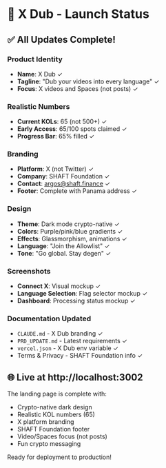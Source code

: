 # 🚀 X Dub - Launch Status

## ✅ All Updates Complete!

### Product Identity
- **Name**: X Dub ✓
- **Tagline**: "Dub your videos into every language" ✓
- **Focus**: X videos and Spaces (not posts) ✓

### Realistic Numbers
- **Current KOLs**: 65 (not 500+) ✓
- **Early Access**: 65/100 spots claimed ✓
- **Progress Bar**: 65% filled ✓

### Branding
- **Platform**: X (not Twitter) ✓
- **Company**: SHAFT Foundation ✓
- **Contact**: argos@shaft.finance ✓
- **Footer**: Complete with Panama address ✓

### Design
- **Theme**: Dark mode crypto-native ✓
- **Colors**: Purple/pink/blue gradients ✓
- **Effects**: Glassmorphism, animations ✓
- **Language**: "Join the Allowlist" ✓
- **Tone**: "Go global. Stay degen" ✓

### Screenshots
- **Connect X**: Visual mockup ✓
- **Language Selection**: Flag selector mockup ✓
- **Dashboard**: Processing status mockup ✓

### Documentation Updated
- `CLAUDE.md` - X Dub branding ✓
- `PRD_UPDATE.md` - Latest requirements ✓
- `vercel.json` - X Dub env variable ✓
- Terms & Privacy - SHAFT Foundation info ✓

## 🌐 Live at http://localhost:3002

The landing page is complete with:
- Crypto-native dark design
- Realistic KOL numbers (65)
- X platform branding
- SHAFT Foundation footer
- Video/Spaces focus (not posts)
- Fun crypto messaging

Ready for deployment to production!